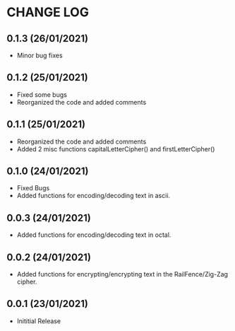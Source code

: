CHANGE LOG
==========

0.1.3 (26/01/2021)
-------------------
- Minor bug fixes

0.1.2 (25/01/2021)
-------------------
- Fixed some bugs
- Reorganized the code and added comments

0.1.1 (25/01/2021)
-------------------
- Reorganized the code and added comments
- Added 2 misc functions capitalLetterCipher() and firstLetterCipher()

0.1.0 (24/01/2021)
-------------------
- Fixed Bugs
- Added functions for encoding/decoding text in ascii.

0.0.3 (24/01/2021)
-------------------
- Added functions for encoding/decoding text in octal.

0.0.2 (24/01/2021)
-------------------
- Added functions for encrypting/encrypting text in the RailFence/Zig-Zag cipher.

0.0.1 (23/01/2021)
-------------------
- Inititial Release






